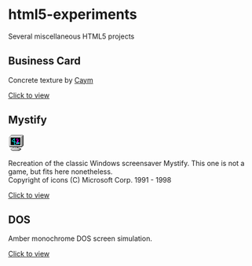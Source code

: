 # html5-experiments

Several miscellaneous HTML5 projects

## Business Card

Concrete texture by [Caym](https://www.deviantart.com/caym/art/Seamless-wall-texture-08-126854484)

[Click to view](https://tatuarvela.github.io/html5-experiments/business-card.html)

## Mystify

![Mystify icon](./mystify32.png?raw=true "Mystify")

Recreation of the classic Windows screensaver Mystify. This one is not a game, but fits here nonetheless.  
Copyright of icons (C) Microsoft Corp. 1991 - 1998

[Click to view](https://tatuarvela.github.io/html5-experiments/mystify.html)

## DOS

Amber monochrome DOS screen simulation.

[Click to view](https://tatuarvela.github.io/html5-experiments/dos.html)
